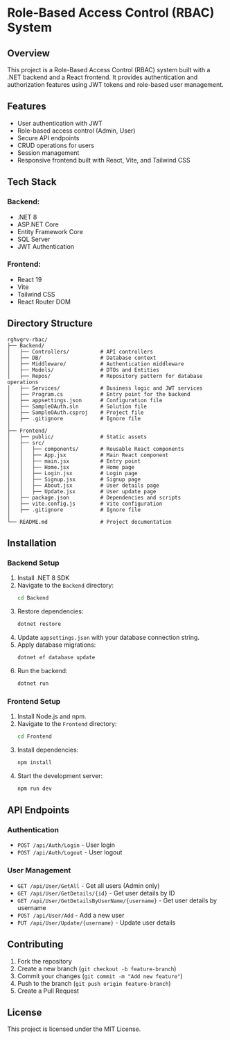 # Role-Based Access Control (RBAC) System

## Overview
This project is a Role-Based Access Control (RBAC) system built with a .NET backend and a React frontend. It provides authentication and authorization features using JWT tokens and role-based user management.

## Features
- User authentication with JWT
- Role-based access control (Admin, User)
- Secure API endpoints
- CRUD operations for users
- Session management
- Responsive frontend built with React, Vite, and Tailwind CSS

## Tech Stack
### Backend:
- .NET 8
- ASP.NET Core
- Entity Framework Core
- SQL Server
- JWT Authentication

### Frontend:
- React 19
- Vite
- Tailwind CSS
- React Router DOM

## Directory Structure
```
rghvgrv-rbac/
├── Backend/
│   ├── Controllers/          # API controllers
│   ├── DB/                   # Database context
│   ├── Middleware/           # Authentication middleware
│   ├── Models/               # DTOs and Entities
│   ├── Repos/                # Repository pattern for database operations
│   ├── Services/             # Business logic and JWT services
│   ├── Program.cs            # Entry point for the backend
│   ├── appsettings.json      # Configuration file
│   ├── SampleOAuth.sln       # Solution file
│   ├── SampleOAuth.csproj    # Project file
│   ├── .gitignore            # Ignore file
│
├── Frontend/
│   ├── public/               # Static assets
│   ├── src/
│   │   ├── components/       # Reusable React components
│   │   ├── App.jsx           # Main React component
│   │   ├── main.jsx          # Entry point
│   │   ├── Home.jsx          # Home page
│   │   ├── Login.jsx         # Login page
│   │   ├── Signup.jsx        # Signup page
│   │   ├── About.jsx         # User details page
│   │   ├── Update.jsx        # User update page
│   ├── package.json          # Dependencies and scripts
│   ├── vite.config.js        # Vite configuration
│   ├── .gitignore            # Ignore file
│
└── README.md                 # Project documentation
```

## Installation
### Backend Setup
1. Install .NET 8 SDK
2. Navigate to the `Backend` directory:
   ```sh
   cd Backend
   ```
3. Restore dependencies:
   ```sh
   dotnet restore
   ```
4. Update `appsettings.json` with your database connection string.
5. Apply database migrations:
   ```sh
   dotnet ef database update
   ```
6. Run the backend:
   ```sh
   dotnet run
   ```

### Frontend Setup
1. Install Node.js and npm.
2. Navigate to the `Frontend` directory:
   ```sh
   cd Frontend
   ```
3. Install dependencies:
   ```sh
   npm install
   ```
4. Start the development server:
   ```sh
   npm run dev
   ```

## API Endpoints
### Authentication
- `POST /api/Auth/Login` - User login
- `POST /api/Auth/Logout` - User logout

### User Management
- `GET /api/User/GetAll` - Get all users (Admin only)
- `GET /api/User/GetDetails/{id}` - Get user details by ID
- `GET /api/User/GetDetailsByUserName/{username}` - Get user details by username
- `POST /api/User/Add` - Add a new user
- `PUT /api/User/Update/{username}` - Update user details


## Contributing
1. Fork the repository
2. Create a new branch (`git checkout -b feature-branch`)
3. Commit your changes (`git commit -m "Add new feature"`)
4. Push to the branch (`git push origin feature-branch`)
5. Create a Pull Request

## License
This project is licensed under the MIT License.

